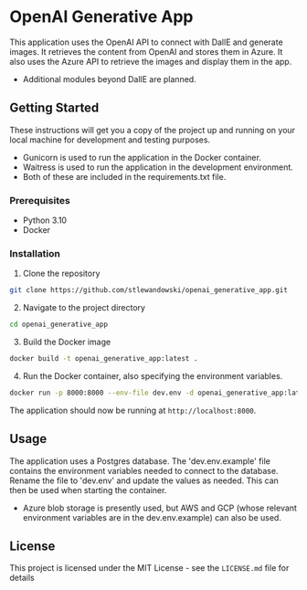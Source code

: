 # OpenAI Generative App

This application uses the OpenAI API to connect with DallE and generate images. It retrieves the content from OpenAI and stores them in Azure. It also uses the Azure API to retrieve the images and display them in the app.
- Additional modules beyond DallE are planned.

## Getting Started

These instructions will get you a copy of the project up and running on your local machine for development and testing purposes.
- Gunicorn is used to run the application in the Docker container.
- Waitress is used to run the application in the development environment.
- Both of these are included in the requirements.txt file.

### Prerequisites

- Python 3.10
- Docker

### Installation

1. Clone the repository
```bash
git clone https://github.com/stlewandowski/openai_generative_app.git
```

2. Navigate to the project directory
```bash
cd openai_generative_app
```

3. Build the Docker image
```bash
docker build -t openai_generative_app:latest .
```

4. Run the Docker container, also specifying the environment variables.
```bash
docker run -p 8000:8000 --env-file dev.env -d openai_generative_app:latest
```

The application should now be running at `http://localhost:8000`.

## Usage

The application uses a Postgres database. The 'dev.env.example' file contains the environment variables needed to connect to the database. Rename the file to 'dev.env' and update the values as needed. This can then be used when starting the container. 
- Azure blob storage is presently used, but AWS and GCP (whose relevant environment variables are in the dev.env.example) can also be used.

## License

This project is licensed under the MIT License - see the `LICENSE.md` file for details


